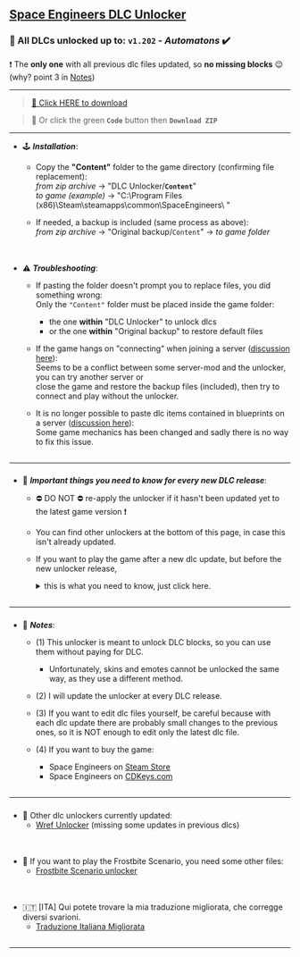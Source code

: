 ## [Space Engineers DLC Unlocker](https://github.com/Lamer87/Space_Engineers_DLC_unlocker#space-engineers-dlc-unlocker)

### 🤖 All DLCs unlocked up to: `v1.202` - *Automatons* ✔️
❗ The **only one** with all previous dlc files updated, so **no missing blocks** 😉 (why? point 3 in [Notes](https://github.com/Lamer87/Space_Engineers_DLC_unlocker#-2))

---
>[💾 Click HERE to download](https://github.com/Lamer87/Space_Engineers_DLC_unlocker/archive/refs/heads/main.zip)

>💾 Or click the green **`Code`** button then **`Download ZIP`**

---
- 🕹️ ***Installation***:

  - Copy the **"Content"** folder to the game directory (confirming file replacement):  
*from zip archive* -> "DLC Unlocker/**`Content`**"  
*to game (example)* -> "C:\Program Files (x86)\Steam\steamapps\common\SpaceEngineers\ "  

  - If needed, a backup is included (same process as above):  
*from zip archive* -> "Original backup/`Content`" -> *to game folder*  

[<img src="https://i.ibb.co/h7hwpbn/Empty-png.png" width="1"/>](https://github.com/Lamer87/Space_Engineers_DLC_unlocker#space-engineers-dlc-unlocker)
---
- ⚠️ ***Troubleshooting***:

  - If pasting the folder doesn't prompt you to replace files, you did something wrong:  
    Only the `"Content"` folder must be placed inside the game folder:  
     - the one **within** "DLC Unlocker" to unlock dlcs  
     - or the one **within** "Original backup" to restore default files

  - If the game hangs on "connecting" when joining a server ([discussion here](https://github.com/Lamer87/Space_Engineers_DLC_unlocker/discussions/17)):  
    Seems to be a conflict between some server-mod and the unlocker, you can try another server or  
    close the game and restore the backup files (included), then try to connect and play without the unlocker.  

  - It is no longer possible to paste dlc items contained in blueprints on a server ([discussion here](https://github.com/Lamer87/Space_Engineers_DLC_unlocker/discussions/19)):  
    Some game mechanics has been changed and sadly there is no way to fix this issue.  


[<img src="https://i.ibb.co/h7hwpbn/Empty-png.png" width="1"/>](https://github.com/Lamer87/Space_Engineers_DLC_unlocker#space-engineers-dlc-unlocker)

---
###
- 🔄 ***Important things you need to know for every new DLC release***:

  - ⛔ DO NOT ⛔ re-apply the unlocker if it hasn't been updated yet to the latest game version ❗
  - You can find other unlockers at the bottom of this page, in case this isn't already updated.
  - If you want to play the game after a new dlc update, but before the new unlocker release,  
     <details><summary>this is what you need to know, just click here.</summary><p>
     
     In this case, you will find new blocks locked and if there was some changes in previous dlcs files, those will appear blocked as well.  
     An example: A new dlc is released and previous Warfare dlc gets an update, the blocks you've already built still work, but you won't be able to build new ones from the Warfare dlc.  
     If this way the game is unstable or buggy, you'd better check the game files from Steam, then play without dlc blocks and wait for a new unlocker version.  

     This is how to start file checking:  

    - Directly from your browser  

      Copy/paste this link into the url bar and press Enter (even with Steam closed)  
      ```
      steam://validate/244850
      ```

    - From Steam  

      -Right click on Space Engineers, then Properties  
      -select Local Files on the left, then Verify integrity of game files.
    </p></details>

[<img src="https://i.ibb.co/h7hwpbn/Empty-png.png" width="1"/>](https://github.com/Lamer87/Space_Engineers_DLC_unlocker#space-engineers-dlc-unlocker)

---
###
- 📜 ***Notes***:

  - (1) This unlocker is meant to unlock DLC blocks, so you can use them without paying for DLC.

    - Unfortunately, skins and emotes cannot be unlocked the same way, as they use a different method.
  
  - (2) I will update the unlocker at every DLC release.

  - (3) If you want to edit dlc files yourself, be careful because with each dlc update there are probably small changes to the previous ones, so it is NOT enough to edit only the latest dlc file.

  - (4) If you want to buy the game:
    - Space Engineers on [Steam Store](https://store.steampowered.com/app/244850/Space_Engineers/)
    - Space Engineers on [CDKeys.com](https://www.cdkeys.com/catalogsearch/result/?q=space%20engineers)

[<img src="https://i.ibb.co/h7hwpbn/Empty-png.png" width="1"/>](https://github.com/Lamer87/Space_Engineers_DLC_unlocker#space-engineers-dlc-unlocker)

---
###
- 📌 Other dlc unlockers currently updated:
  - [Wref Unlocker](https://github.com/wrefgtzweve/SpaceEngineersDLCUnlocker) (missing some updates in previous dlcs)
<!--  - [0x000015 Bypass](https://github.com/0x000015/SpaceEngineers-DLC-Bypass) -->

[<img src="https://i.ibb.co/h7hwpbn/Empty-png.png" width="1"/>](https://github.com/Lamer87/Space_Engineers_DLC_unlocker#space-engineers-dlc-unlocker)
---
- 🧊 If you want to play the Frostbite Scenario, you need some other files:
  - [Frostbite Scenario unlocker](https://github.com/Lamer87/Space-Engineers-Frostbite-Scenario-Unlocker)  

[<img src="https://i.ibb.co/h7hwpbn/Empty-png.png" width="1"/>](https://github.com/Lamer87/Space_Engineers_DLC_unlocker#space-engineers-dlc-unlocker)
---
- 🇮🇹 [ITA] Qui potete trovare la mia traduzione migliorata, che corregge diversi svarioni.
  - [Traduzione Italiana Migliorata](https://github.com/Lamer87/Space_Engineers-Traduzione_Italiana_migliorata)

[<img src="https://i.ibb.co/h7hwpbn/Empty-png.png" width="1"/>](https://github.com/Lamer87/Space_Engineers_DLC_unlocker#space-engineers-dlc-unlocker)

---



<!--  -->
<!-- Useless code to use occasionally:

# 🚧 UPDATING - PLEASE WAIT! 🤖
# just few minutes and the unlocker is ready!
# or take a look at the other unlockers here:
## [Wref Unlocker](https://github.com/wrefgtzweve/SpaceEngineersDLCUnlocker) - or - [0x000015 Bypass](https://github.com/0x000015/SpaceEngineers-DLC-Bypass)
[<img src="https://i.ibb.co/h7hwpbn/Empty-png.png" width="1000"/>](https://github.com/Lamer87/Space_Engineers_DLC_unlocker)

---
<fino all'inizio di questa riga, incollare tutto all'inizio del readme


img download button:
[<img src="https://i.ibb.co/JxM2nh7/Donwload-button-png-LITE.png" width="175"/>](https://github.com/Lamer87/Space_Engineers_DLC_unlocker/archive/refs/heads/main.zip)

img empty:
[<img src="https://i.ibb.co/h7hwpbn/Empty-png.png" width="1"/>](https://github.com/Lamer87/Space_Engineers_DLC_unlocker#space-engineers-dlc-unlocker)

-->
